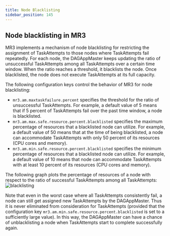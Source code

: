 ```yaml
--- 
title: Node Blacklisting
sidebar_position: 145
---
```


## Node blacklisting in MR3

MR3 implements a mechanism of node blacklisting for restricting the assignment of TaskAttempts to those nodes where TaskAttempts fail repeatedly. 
For each node, the DAGAppMaster keeps updating the ratio of unsuccessful TaskAttempts among all TaskAttempts over a certain time window.
When the ratio reaches a threshold, it blacklists the node. 
Once blacklisted, the node does not execute TaskAttempts at its full capacity.

The following configuration keys control the behavior of MR3 for node blacklisting:

* `mr3.am.maxtaskfailure.percent` specifies the threshold for the ratio of unsuccessful TaskAttempts.
For example, a default value of 5 means that if 5 percent of TaskAttempts fail over the past time window, a node is blacklisted.
* `mr3.am.max.safe.resource.percent.blacklisted` specifies the maximum percentage of resources that a blacklisted node can utilize.
For example, a default value of 50 means that at the time of being blacklisted, a node can accommodate TaskAttempts with only 50 percent of its resources (CPU cores and memory).
* `mr3.am.min.safe.resource.percent.blacklisted` specifies the minimum percentage of resources that a blacklisted node can utilize.
For example, a default value of 10 means that  node can accommodate TaskAttempts with at least 10 percent of its resources (CPU cores and memory).

The following graph plots the percentage of resources of a node with respect to the ratio of successful TaskAttempts among all TaskAttempts:
![blacklisting](/mr3/blacklisting-fs8.png)

Note that even in the worst case where all TaskAttempts consistently fail, a node can still get assigned new TaskAttempts by the DAGAppMaster.
Thus it is never eliminated from consideration for TaskAttempts (provided that the configuration key `mr3.am.min.safe.resource.percent.blacklisted` is set to a sufficiently large value).
In this way, the DAGAppMaster can have a chance of unblacklisting a node when TaskAttempts start to complete successfully again.


